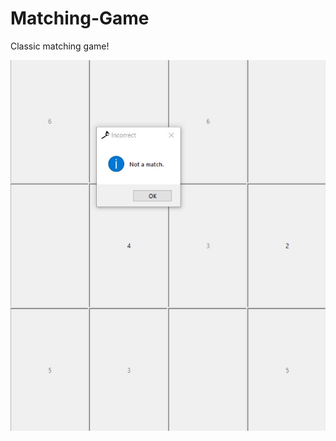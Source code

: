 # Matching-Game

Classic matching game!

![alt text](https://github.com/GoldPapaya/Matching-Game/blob/master/matching%20game.jpg?raw=true)
